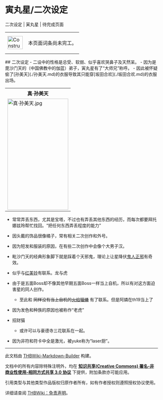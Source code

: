 # 寅丸星/二次设定

<!-- source html: G:\repos\THBWiki-Markdown-Builder\THBWikiMarkdown\Temp\main\6\6e\ns0%3A%E5%AF%85%E4%B8%B8%E6%98%9F%2F%E4%BA%8C%E6%AC%A1%E8%AE%BE%E5%AE%9A.html -->

二次设定 | 寅丸星 | 待完成页面

<center>

<table>
<tbody><tr>
<td class="mbox-image"><div style="width: 52px;">
  <a href="./文件-ConstructionClock.png.md" class="image"><img alt="ConstructionClock.png" src="https://upload.thwiki.cc/thumb/f/f1/ConstructionClock.png/50px-ConstructionClock.png" decoding="async" loading="lazy" width="50" height="43" srcset="https://upload.thwiki.cc/thumb/f/f1/ConstructionClock.png/75px-ConstructionClock.png 1.5x, https://upload.thwiki.cc/thumb/f/f1/ConstructionClock.png/100px-ConstructionClock.png 2x" data-file-width="689" data-file-height="587"></a></div></td>
<td class="mbox-text" style=""><br>本页面词条尚未完工。<br><br></td>
</tr>
</tbody></table>


</center>
## 二次设定
- 二设中的性格是总受、软弱、似乎喜欢哭鼻子及天然呆。
- 因为是毘沙门天的（中国佛教中的伽蓝）弟子，寅丸星有了“大师兄”称呼。
  - 因此被怀疑偷了[孙美天](./孙美天.md)的衣服导致其只能穿[坂田合欢](./坂田合欢.md)的衣服出场。



<table>

<tbody><tr>
<th>真·孙美天
</th></tr>
<tr>
<td><a href="./文件-真·孙美天.jpg.md" class="image"><img alt="真·孙美天.jpg" src="https://upload.thwiki.cc/thumb/5/5c/%E7%9C%9F%C2%B7%E5%AD%99%E7%BE%8E%E5%A4%A9.jpg/200px-%E7%9C%9F%C2%B7%E5%AD%99%E7%BE%8E%E5%A4%A9.jpg" decoding="async" loading="lazy" width="200" height="366" srcset="https://upload.thwiki.cc/thumb/5/5c/%E7%9C%9F%C2%B7%E5%AD%99%E7%BE%8E%E5%A4%A9.jpg/300px-%E7%9C%9F%C2%B7%E5%AD%99%E7%BE%8E%E5%A4%A9.jpg 1.5x, https://upload.thwiki.cc/thumb/5/5c/%E7%9C%9F%C2%B7%E5%AD%99%E7%BE%8E%E5%A4%A9.jpg/400px-%E7%9C%9F%C2%B7%E5%AD%99%E7%BE%8E%E5%A4%A9.jpg 2x" data-file-width="1008" data-file-height="1846"></a>
</td></tr></tbody></table>


- 常常弄丢东西，尤其是宝塔，不过也有弄丢其他东西的经历，而每次都要拜托娜兹玲帮忙找回。“把任何东西弄丢程度的能力”
- 因头戴的饰品很像橘子，常有相关二次创作和外号。
- 因为短发和服装的原因，在有些二次创作中会像个大男子汉。
- 毗沙门天的经典形象脚下就是踩着个天邪鬼，理论上让星降伏[鬼人正邪](./鬼人正邪.md)有奇效。
- 似乎与[红美铃](./红美铃.md)有联系。龙与虎
- 由于是五面Boss却不像其他早期五面Boss一样当上自机，所以有对这方面迫害星的同人创作。
  - 至此和 ~~同样没有当上自机的[火焰猫燐](./火焰猫燐.md)~~ 有了联系。但是阿燐在th19当上了

- 因为发色和种族的原因也被称作“老虎”
- 招财猫
  - 或许可以与豪德寺三花联系在一起。

- 因为非符和符卡中全是激光，被yuke称为“laser厨”。





---

此文档由 [THBWiki-Markdown-Builder](https://github.com/Delsin-Yu/THBWiki-Markdown-Builder) 构建。

文档中的所有内容除特殊注明外，均在 [**知识共享(Creative Commons) 署名-非商业性使用-相同方式共享 3.0 协议**](https://creativecommons.org/licenses/by-sa/3.0/deed.zh-hans) 下提供，附加条款亦可能应用。

引用类型与其他类型作品版权归原作者所有，如有作者授权则遵照授权协议使用。

详细请查阅 [THBWiki：免责声明](https://thbwiki.cc/THBWiki:%E5%85%8D%E8%B4%A3%E5%A3%B0%E6%98%8E)。


